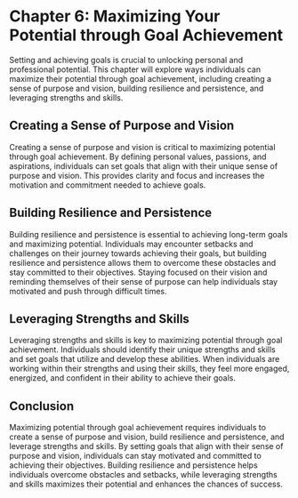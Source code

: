 Chapter 6: Maximizing Your Potential through Goal Achievement
=============================================================

Setting and achieving goals is crucial to unlocking personal and professional potential. This chapter will explore ways individuals can maximize their potential through goal achievement, including creating a sense of purpose and vision, building resilience and persistence, and leveraging strengths and skills.

Creating a Sense of Purpose and Vision
--------------------------------------

Creating a sense of purpose and vision is critical to maximizing potential through goal achievement. By defining personal values, passions, and aspirations, individuals can set goals that align with their unique sense of purpose and vision. This provides clarity and focus and increases the motivation and commitment needed to achieve goals.

Building Resilience and Persistence
-----------------------------------

Building resilience and persistence is essential to achieving long-term goals and maximizing potential. Individuals may encounter setbacks and challenges on their journey towards achieving their goals, but building resilience and persistence allows them to overcome these obstacles and stay committed to their objectives. Staying focused on their vision and reminding themselves of their sense of purpose can help individuals stay motivated and push through difficult times.

Leveraging Strengths and Skills
-------------------------------

Leveraging strengths and skills is key to maximizing potential through goal achievement. Individuals should identify their unique strengths and skills and set goals that utilize and develop these abilities. When individuals are working within their strengths and using their skills, they feel more engaged, energized, and confident in their ability to achieve their goals.

Conclusion
----------

Maximizing potential through goal achievement requires individuals to create a sense of purpose and vision, build resilience and persistence, and leverage strengths and skills. By setting goals that align with their sense of purpose and vision, individuals can stay motivated and committed to achieving their objectives. Building resilience and persistence helps individuals overcome obstacles and setbacks, while leveraging strengths and skills maximizes their potential and enhances the chances of success.
